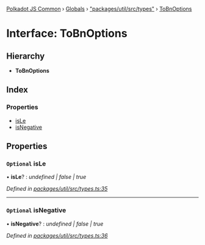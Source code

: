 [Polkadot JS Common](../README.md) › [Globals](../globals.md) › ["packages/util/src/types"](../modules/_packages_util_src_types_.md) › [ToBnOptions](_packages_util_src_types_.tobnoptions.md)

# Interface: ToBnOptions

## Hierarchy

* **ToBnOptions**

## Index

### Properties

* [isLe](_packages_util_src_types_.tobnoptions.md#optional-isle)
* [isNegative](_packages_util_src_types_.tobnoptions.md#optional-isnegative)

## Properties

### `Optional` isLe

• **isLe**? : *undefined | false | true*

*Defined in [packages/util/src/types.ts:35](https://github.com/polkadot-js/common/blob/91340577/packages/util/src/types.ts#L35)*

___

### `Optional` isNegative

• **isNegative**? : *undefined | false | true*

*Defined in [packages/util/src/types.ts:36](https://github.com/polkadot-js/common/blob/91340577/packages/util/src/types.ts#L36)*
